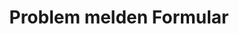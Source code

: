 ---
title: Problem melden Formular
routes:
  default: '/problem/form'
forms:
  contact-form:
    fields:
      - name: message
        label: message
        autofocus: off
        autocomplete: off
        type: hidden

      - name: name
        label: name
        autofocus: off
        autocomplete: off
        type: hidden

      - name: email
        label: email
        autofocus: off
        autocomplete: off
        type: hidden

      - name: user_message
        label: CONTACT.FORM_MESSAGE
        size: long
        placeholder: CONTACT.FORM_MESSAGE
        autofocus: on
        type: textarea
        outerclasses: form-element
        validate:
          required: true

      - name: user_firstname
        label: CONTACT.FORM_FIRSTNAME
        placeholder: CONTACT.FORM_FIRSTNAME
        autocomplete: on
        type: text
        outerclasses: form-element
        validate:
          required: true

      - name: user_lastname
        label: CONTACT.FORM_LASTNAME
        placeholder: CONTACT.FORM_LASTNAME
        autocomplete: on
        type: text
        outerclasses: form-element
        validate:
          required: true

      - name: user_organisation
        label: CONTACT.FORM_COMPANY
        placeholder: CONTACT.FORM_COMPANY
        autocomplete: on
        type: text
        outerclasses: form-element

      - name: user_email
        label: CONTACT.FORM_EMAIL
        placeholder: CONTACT.FORM_EMAIL
        type: email
        outerclasses: form-element
        validate:
          rule: email
          required: true

      - name: user_phone
        label: CONTACT.FORM_PHONE
        placeholder: CONTACT.FORM_PHONE
        type: text
        outerclasses: form-element

    buttons:
      - type: submit
        value: COMMON.FORM_BUTTON_SUBMIT
        outerclasses: subtext-submit
        classes: button

    process:
      - email:
          from: "{{ config.plugins.email.from }}"
          to:
            - "{{ config.plugins.email.to }}"
            - "{{ form.value.user_email }}"
          reply_to:
            - "{{ form.value.user_email }}"
          subject: CONTACT.REPORT_EMAIL_SUBJECT
          body: "{% include 'forms/contact/contact.email.html.twig' %}"
      - save:
          fileprefix: contact-
          dateformat: Ymd-His-u
          extension: txt
          body: "{% include 'forms/data.txt.twig' %}"
      - message: CONTACT.SUCCESS
      - display: "/contact/success"
---